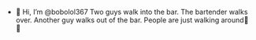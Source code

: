 - 👋 Hi, I’m @bobolol367
Two guys walk into the bar. The bartender walks over. Another guy walks out of the bar. People are just walking around🥂😉

<!---
bobolol367/bobolol367 is a ✨ special ✨ repository because its `README.md` (this file) appears on your GitHub profile.
You can click the Preview link to take a look at your changes.
--->
